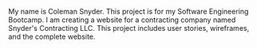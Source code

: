 My name is Coleman Snyder.
This project is for my Software Engineering Bootcamp. I am creating a website for a contracting company named Snyder's Contracting LLC. This project includes user stories, wireframes, and the complete website.
